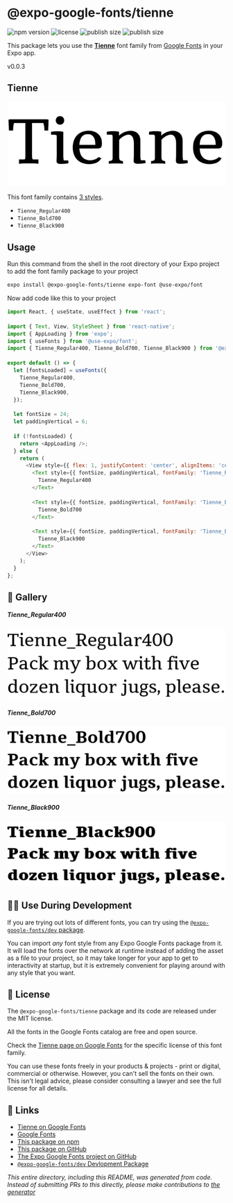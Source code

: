 # @expo-google-fonts/tienne

![npm version](https://flat.badgen.net/npm/v/@expo-google-fonts/tienne)
![license](https://flat.badgen.net/github/license/expo/google-fonts)
![publish size](https://flat.badgen.net/packagephobia/install/@expo-google-fonts/tienne)
![publish size](https://flat.badgen.net/packagephobia/publish/@expo-google-fonts/tienne)

This package lets you use the [**Tienne**](https://fonts.google.com/specimen/Tienne) font family from [Google Fonts](https://fonts.google.com/) in your Expo app.

v0.0.3

## Tienne

![Tienne](./font-family.png)

This font family contains [3 styles](#-gallery).

- `Tienne_Regular400`
- `Tienne_Bold700`
- `Tienne_Black900`

## Usage

Run this command from the shell in the root directory of your Expo project to add the font family package to your project
```sh
expo install @expo-google-fonts/tienne expo-font @use-expo/font
```

Now add code like this to your project
```js
import React, { useState, useEffect } from 'react';

import { Text, View, StyleSheet } from 'react-native';
import { AppLoading } from 'expo';
import { useFonts } from '@use-expo/font';
import { Tienne_Regular400, Tienne_Bold700, Tienne_Black900 } from '@expo-google-fonts/tienne';

export default () => {
  let [fontsLoaded] = useFonts({
    Tienne_Regular400,
    Tienne_Bold700,
    Tienne_Black900,
  });

  let fontSize = 24;
  let paddingVertical = 6;

  if (!fontsLoaded) {
    return <AppLoading />;
  } else {
    return (
      <View style={{ flex: 1, justifyContent: 'center', alignItems: 'center' }}>
        <Text style={{ fontSize, paddingVertical, fontFamily: 'Tienne_Regular400' }}>
          Tienne_Regular400
        </Text>

        <Text style={{ fontSize, paddingVertical, fontFamily: 'Tienne_Bold700' }}>
          Tienne_Bold700
        </Text>

        <Text style={{ fontSize, paddingVertical, fontFamily: 'Tienne_Black900' }}>
          Tienne_Black900
        </Text>
      </View>
    );
  }
};

```

## 🔡 Gallery

##### Tienne_Regular400
![Tienne_Regular400](./e11280c2a4284740a646bbace5bf0a018fa38ead3ba5b33b7d6a55a646342b17.ttf.png)

##### Tienne_Bold700
![Tienne_Bold700](./62ae315531bcb85150dfefb27cbccbb30f331e0c091470a03aca49e6b1842e5f.ttf.png)

##### Tienne_Black900
![Tienne_Black900](./7882a99c925a597867e27f064c12db77d2185f452bd9b0bc83862549c886331c.ttf.png)


## 👩‍💻 Use During Development

If you are trying out lots of different fonts, you can try using the [`@expo-google-fonts/dev` package](https://github.com/expo/google-fonts/tree/master/font-packages/dev#readme).

You can import *any* font style from any Expo Google Fonts package from it. It will load the fonts
over the network at runtime instead of adding the asset as a file to your project, so it may take longer
for your app to get to interactivity at startup, but it is extremely convenient
for playing around with any style that you want.

## 📖 License

The `@expo-google-fonts/tienne` package and its code are released under the MIT license.

All the fonts in the Google Fonts catalog are free and open source.

Check the [Tienne page on Google Fonts](https://fonts.google.com/specimen/Tienne) for the specific license of this font family.

You can use these fonts freely in your products & projects - print or digital, commercial or otherwise. However, you can't sell the fonts on their own. This isn't legal advice, please consider consulting a lawyer and see the full license for all details.

## 🔗 Links

- [Tienne on Google Fonts](https://fonts.google.com/specimen/Tienne)
- [Google Fonts](https://fonts.google.com/)
- [This package on npm](https://www.npmjs.com/package/@expo-google-fonts/tienne)
- [This package on GitHub](https://github.com/expo/google-fonts/tree/master/font-packages/tienne)
- [The Expo Google Fonts project on GitHub](https://github.com/expo/google-fonts)
- [`@expo-google-fonts/dev` Devlopment Package](https://github.com/expo/google-fonts/tree/master/font-packages/dev)


*This entire directory, including this README, was generated from code. Instead of submitting PRs to this directly, please make contributions to [the generator](https://github.com/expo/google-fonts/tree/master/packages/generator)*
